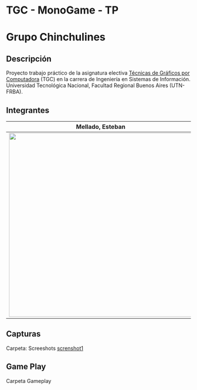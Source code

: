 # TGC - MonoGame - TP
# Grupo Chinchulines


## Descripción
Proyecto trabajo práctico de la asignatura electiva [Técnicas de Gráficos por Computadora](http://tgc-utn.github.io/) (TGC) en la carrera de Ingeniería en Sistemas de Información. Universidad Tecnológica Nacional, Facultad Regional Buenos Aires (UTN-FRBA).

## Integrantes
Mellado, Esteban  |  Vera, Inti
------------ | -------------
<img src="https://avatars2.githubusercontent.com/u/7200169?s=460&u=b740b75dfcaf43659f1cb4bf67c4eca5bf7a5f3d&v=4" height="500"> | <img src="https://avatars3.githubusercontent.com/u/31231659?s=460&u=14d5630e95f4a4c158199a5e7d91fd40ccd64510&v=4" height="500">

## Capturas
Carpeta: Screeshots
[screnshot1](https://github.com/EstebanMellado/2020-2C-3571-Chinchulines/blob/master/Screenshots/Enemigos.png)

## Game Play
Carpeta Gameplay
